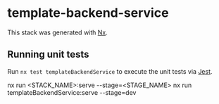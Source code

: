 # template-backend-service

This stack was generated with [Nx](https://nx.dev).

## Running unit tests

Run `nx test templateBackendService` to execute the unit tests via [Jest](https://jestjs.io).

nx run <STACK_NAME>:serve --stage=<STAGE_NAME>
nx run templateBackendService:serve --stage=dev
